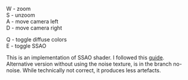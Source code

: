 W - zoom  
S - unzoom  
A - move camera left  
D - move camera right  

Q - toggle diffuse colors  
E - toggle SSAO  

This is an implementation of SSAO shader. I followed this [guide](https://learnopengl.com/Advanced-Lighting/SSAO).  
Alternative version without using the noise texture, is in the branch no-noise. While technically not correct, it produces less artefacts.

